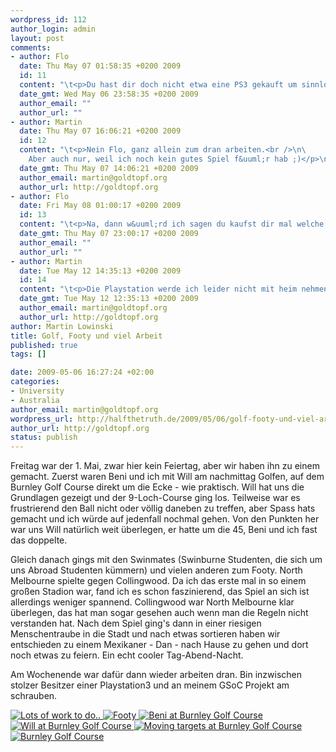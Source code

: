 ```yaml
--- 
wordpress_id: 112
author_login: admin
layout: post
comments: 
- author: Flo
  date: Thu May 07 01:58:35 +0200 2009
  id: 11
  content: "\t<p>Du hast dir doch nicht etwa eine PS3 gekauft um sinnlose Spiele zu spielen ;-P</p>\n\n"
  date_gmt: Wed May 06 23:58:35 +0200 2009
  author_email: ""
  author_url: ""
- author: Martin
  date: Thu May 07 16:06:21 +0200 2009
  id: 12
  content: "\t<p>Nein Flo, ganz allein zum dran arbeiten.<br />\n\
    Aber auch nur, weil ich noch kein gutes Spiel f&uuml;r hab ;)</p>\n\n"
  date_gmt: Thu May 07 14:06:21 +0200 2009
  author_email: martin@goldtopf.org
  author_url: http://goldtopf.org
- author: Flo
  date: Fri May 08 01:00:17 +0200 2009
  id: 13
  content: "\t<p>Na, dann w&uuml;rd ich sagen du kaufst dir mal welche und Bist ende Juli wieder hier damit wir im August mal ne Runde zocken k&ouml;nnen.</p>\n\n"
  date_gmt: Thu May 07 23:00:17 +0200 2009
  author_email: ""
  author_url: ""
- author: Martin
  date: Tue May 12 14:35:13 +0200 2009
  id: 14
  content: "\t<p>Die Playstation werde ich leider nicht mit heim nehmen k&ouml;nnen, aber mal schauen, ob ich mir nicht daheim eine besorge ;)</p>\n\n"
  date_gmt: Tue May 12 12:35:13 +0200 2009
  author_email: martin@goldtopf.org
  author_url: http://goldtopf.org
author: Martin Lowinski
title: Golf, Footy und viel Arbeit
published: true
tags: []

date: 2009-05-06 16:27:24 +02:00
categories: 
- University
- Australia
author_email: martin@goldtopf.org
wordpress_url: http://halfthetruth.de/2009/05/06/golf-footy-und-viel-arbeit/
author_url: http://goldtopf.org
status: publish
---
```

Freitag war der 1. Mai, zwar hier kein Feiertag, aber wir haben ihn zu einem gemacht. Zuerst waren Beni und ich mit Will am nachmittag Golfen, auf dem Burnley Golf Course direkt um die Ecke - wie praktisch. Will hat uns die Grundlagen gezeigt und der 9-Loch-Course ging los. Teilweise war es frustrierend den Ball nicht oder v&ouml;llig daneben zu treffen, aber Spass hats gemacht und ich w&uuml;rde auf jedenfall nochmal gehen. Von den Punkten her war uns Will nat&uuml;rlich weit &uuml;berlegen, er hatte um die 45, Beni und ich fast das doppelte.

Gleich danach gings mit den Swinmates (Swinburne Studenten, die sich um uns Abroad Studenten k&uuml;mmern) und vielen anderen zum Footy. North Melbourne spielte gegen Collingwood. Da ich das erste mal in so einem gro&szlig;en Stadion war, fand ich es schon faszinierend, das Spiel an sich ist allerdings weniger spannend. Collingwood war North Melbourne klar &uuml;berlegen, das hat man sogar gesehen auch wenn man die Regeln nicht verstanden hat. Nach dem Spiel ging's dann in einer riesigen Menschentraube in die Stadt und nach etwas sortieren haben wir entschieden zu einem Mexikaner - Dan - nach Hause zu gehen und dort noch etwas zu feiern. Ein echt cooler Tag-Abend-Nacht.

Am Wochenende war daf&uuml;r dann wieder arbeiten dran. Bin inzwischen stolzer Besitzer einer Playstation3 und an meinem GSoC Projekt am schrauben.
<div class="flickrset"><a title="Lots of work to do.." rel="lightbox[Australia]" href="http://farm4.static.flickr.com/3356/3510483622_f6a1592511.jpg"><img src="//farm4.static.flickr.com/3356/3510483622_f6a1592511_s.jpg" alt="Lots of work to do.." /></a><a title="Footy" rel="lightbox[Australia]" href="http://farm4.static.flickr.com/3334/3493229051_40006d54fb.jpg"> <img src="//farm4.static.flickr.com/3334/3493229051_40006d54fb_s.jpg" alt="Footy" /></a><a title="Beni at Burnley Golf Course" rel="lightbox[Australia]" href="http://farm4.static.flickr.com/3649/3493222639_97bf8718fc.jpg"> <img src="//farm4.static.flickr.com/3649/3493222639_97bf8718fc_s.jpg" alt="Beni at Burnley Golf Course" /></a><a title="Will at Burnley Golf Course" rel="lightbox[Australia]" href="http://farm4.static.flickr.com/3372/3494026518_a3e986a237.jpg"> <img src="//farm4.static.flickr.com/3372/3494026518_a3e986a237_s.jpg" alt="Will at Burnley Golf Course" /></a><a title="Moving targets at Burnley Golf Course" rel="lightbox[Australia]" href="http://farm4.static.flickr.com/3336/3493208031_99304bc03e.jpg"> <img src="//farm4.static.flickr.com/3336/3493208031_99304bc03e_s.jpg" alt="Moving targets at Burnley Golf Course" /></a><a title="Burnley Golf Course" rel="lightbox[Australia]" href="http://farm4.static.flickr.com/3375/3494039620_75b475b1b7.jpg"> <img src="//farm4.static.flickr.com/3375/3494039620_75b475b1b7_s.jpg" alt="Burnley Golf Course" /></a></div>
